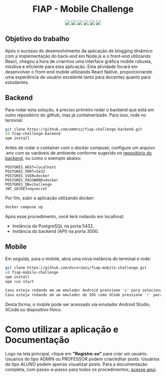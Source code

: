 <h1 align="center">FIAP - Mobile Challenge</h1>

<p align="center">
  <a><img src="https://img.shields.io/badge/React Native-v18.2.0-blue?logo=react"/></a>
  <a><img src="https://img.shields.io/badge/React Navigation-v6.0.2-red?logo=react"/></a>
  <a><img src="https://img.shields.io/badge/Expo-v51.0.28-green?logo=expo"/></a>
  <a><img src="https://img.shields.io/badge/React Dom-v18.2.0-blue"/></a>
  <a><img src="https://img.shields.io/badge/Axios-v1.7.7-orange?logo=axios"/></a>
  <a><img src="https://img.shields.io/badge/Typescript-v5.3.3-blue?logo=typescript"/></a>
</p>

## Objetivo do trabalho

Após o sucesso do desenvolvimento da aplicação de blogging dinâmico
com a implementação do back-end em Node.js e o front-end utilizando React,
chegou a hora de criarmos uma interface gráfica mobile robusta, intuitiva e
eficiente para esta aplicação. Esta atividade focará em desenvolver o front-end
mobile utilizando React Native, proporcionando uma experiência de usuário
excelente tanto para docentes quanto para estudantes.

## Backend

Para rodar esta solução, é preciso primeiro rodar o backend que está em outro repositório do github, mas já containerizado. Para isso, rode no terminal:

```sh
git clone https://github.com/ammtsz/fiap-challenge-backend.git
cd fiap-challenge-backend
npm install
```

Antes de rodar o container com o docker compose, configure um arquivo .env com as variáveis de ambiente conforme sugerido no [repositório do backend](https://github.com/ammtsz/fiap-challenge-backend), ou como o exemplo abaixo:

```env
POSTGRES_HOST=localhost
POSTGRES_PORT=5432
POSTGRES_USER=docker
POSTGRES_PASSWORD=docker
POSTGRES_DB=challenge
JWT_SECRET=mysecret
```

Por fim, subir a aplicação utilizando docker:

```sh
docker compose up
```

Após esse procedimento, você terá rodando em localhost:
* Instância do PostgreSQL na porta 5432.
* Instância do backend (API) na porta 3000.

## Mobile

Em seguida, para o mobile, abra uma nova instância do terminal e rode:
```sh
git clone https://github.com/dscorzoni/fiap-mobile-challenge.git
cd fiap-mobile-challenge
npm install
npm run start

Caso esteja rodando em um emulador Android pressione 'a' para selecionar a instância do emulador.
Caso esteja rodando em um emulador de IOS como XCode pressione 'r' para selecionar a instância do emulador.
```

Desta forma, o mobile pode ser acessado via emulador Android Studio, XCode ou dispositivo físico.

# Como utilizar a aplicação e Documentação

Logo na tela principal, clique em **"Registre-se"** para criar um usuário. Usuários do tipo ADMIN ou PROFESSOR podem criar/editar posts. Usuários do tipo ALUNO podem apenas visualizar posts. Para a documentação completa, com passo-a-passo para todos os procedimentos, [acesse aqui](https://beryl-sushi-951.notion.site/Documenta-o-Tech-Challenge-Fase-4-144eb6993b4a80508967cb67200b6311).
